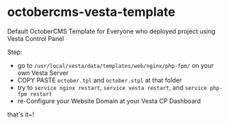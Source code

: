 # octobercms-vesta-template
Default OctoberCMS Template for Everyone who deployed project using Vesta Control Panel

Step:
- go to `/usr/local/vesta/data/templates/web/nginx/php-fpm/` on your own Vesta Server
- COPY PASTE `october.tpl` and `october.stpl` at that folder
- try to `service nginx restart`, `service vesta restart`, and `service php-fpm restart`
- re-Configure your Website Domain at your Vesta CP Dashboard

that's it~!

